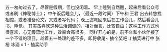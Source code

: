 五一匆匆过去了，尽管是假期，但也没闲着。 早上睡到自然醒，起来后看公众号或者刷《神秘博士》； 中午饭后睡会儿，（最近一段时间）下午和 王君 出去转悠找相馆，或者准备论文，又或者写代码； 晚上遛弯回来后在工作会儿，然后看会儿书、睡觉。 其实蛮喜欢这种生活调调的，相对而言，比较自由；这种工作方式也很喜欢，心无旁骛地工作，效率会高很多。 同样开心的是，前不久和小伙伴接了一个不错的项目，趁着五一处理的差不多，即将收尾~ 抽个奖吧 :) 抽奖进行中 张裕 冰酒 x 1 - 抽奖助手 
